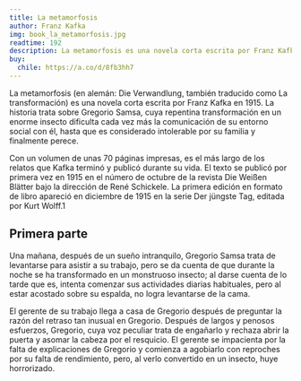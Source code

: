 ```yaml
---
title: La metamorfosis
author: Franz Kafka
img: book_la_metamorfosis.jpg
readtime: 192
description: La metamorfosis es una novela corta escrita por Franz Kafka en 1915. La historia trata sobre Gregorio Samsa, cuya repentina transformación en un enorme insecto dificulta cada vez más la comunicación de su entorno social con él, hasta que es considerado intolerable por su familia y finalmente perece.
buy:
  chile: https://a.co/d/8fb3hh7
---
```


La metamorfosis (en alemán: Die Verwandlung, también traducido como La transformación) es una novela corta escrita por Franz Kafka en 1915. La historia trata sobre Gregorio Samsa, cuya repentina transformación en un enorme insecto dificulta cada vez más la comunicación de su entorno social con él, hasta que es considerado intolerable por su familia y finalmente perece.

Con un volumen de unas 70 páginas impresas, es el más largo de los relatos que Kafka terminó y publicó durante su vida. El texto se publicó por primera vez en 1915 en el número de octubre de la revista Die Weißen Blätter bajo la dirección de René Schickele. La primera edición en formato de libro apareció en diciembre de 1915 en la serie Der jüngste Tag, editada por Kurt Wolff.1

## Primera parte

Una mañana, después de un sueño intranquilo, Gregorio Samsa trata de levantarse para asistir a su trabajo, pero se da cuenta de que durante la noche se ha transformado en un monstruoso insecto; al darse cuenta de lo tarde que es, intenta comenzar sus actividades diarias habituales, pero al estar acostado sobre su espalda, no logra levantarse de la cama.

El gerente de su trabajo llega a casa de Gregorio después de preguntar la razón del retraso tan inusual en Gregorio. Después de largos y penosos esfuerzos, Gregorio, cuya voz peculiar trata de engañarlo y rechaza abrir la puerta y asomar la cabeza por el resquicio. El gerente se impacienta por la falta de explicaciones de Gregorio y comienza a agobiarlo con reproches por su falta de rendimiento, pero, al verlo convertido en un insecto, huye horrorizado.
